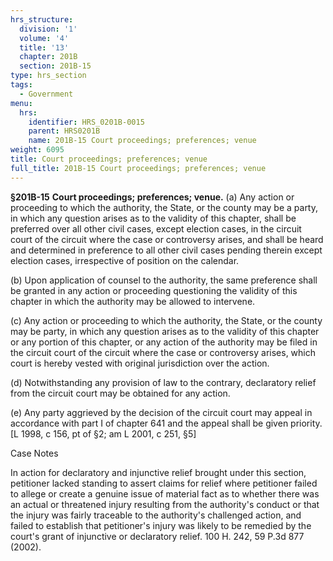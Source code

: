 ```yaml
---
hrs_structure:
  division: '1'
  volume: '4'
  title: '13'
  chapter: 201B
  section: 201B-15
type: hrs_section
tags:
  - Government
menu:
  hrs:
    identifier: HRS_0201B-0015
    parent: HRS0201B
    name: 201B-15 Court proceedings; preferences; venue
weight: 6095
title: Court proceedings; preferences; venue
full_title: 201B-15 Court proceedings; preferences; venue
---
```

**§201B-15** **Court proceedings; preferences; venue.** (a) Any action or proceeding to which the authority, the State, or the county may be a party, in which any question arises as to the validity of this chapter, shall be preferred over all other civil cases, except election cases, in the circuit court of the circuit where the case or controversy arises, and shall be heard and determined in preference to all other civil cases pending therein except election cases, irrespective of position on the calendar.

(b) Upon application of counsel to the authority, the same preference shall be granted in any action or proceeding questioning the validity of this chapter in which the authority may be allowed to intervene.

(c) Any action or proceeding to which the authority, the State, or the county may be party, in which any question arises as to the validity of this chapter or any portion of this chapter, or any action of the authority may be filed in the circuit court of the circuit where the case or controversy arises, which court is hereby vested with original jurisdiction over the action.

(d) Notwithstanding any provision of law to the contrary, declaratory relief from the circuit court may be obtained for any action.

(e) Any party aggrieved by the decision of the circuit court may appeal in accordance with part I of chapter 641 and the appeal shall be given priority. [L 1998, c 156, pt of §2; am L 2001, c 251, §5]

Case Notes

In action for declaratory and injunctive relief brought under this section, petitioner lacked standing to assert claims for relief where petitioner failed to allege or create a genuine issue of material fact as to whether there was an actual or threatened injury resulting from the authority's conduct or that the injury was fairly traceable to the authority's challenged action, and failed to establish that petitioner's injury was likely to be remedied by the court's grant of injunctive or declaratory relief. 100 H. 242, 59 P.3d 877 (2002).